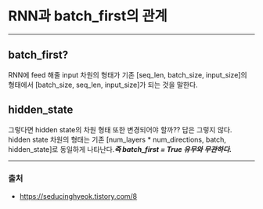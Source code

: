 # RNN과 batch_first의 관계 #
--------------------------------------

## batch_first? ##
RNN에 feed 해줄 input 차원의 형태가 기존 [seq_len, batch_size, input_size]의 형태에서 [batch_size, seq_len, input_size]가 되는 것을 말한다.
## hidden_state ##
그렇다면 hidden state의 차원 형태 또한 변경되어야 할까?? 답은 그렇지 않다. hidden state 차원의 형태는 기존 [num_layers * num_directions, batch, hidden_state]로 동일하게 나타난다.***즉 batch_first = True 유무와 무관하다.***

------------------
### 출처 ###
* <https://seducinghyeok.tistory.com/8>